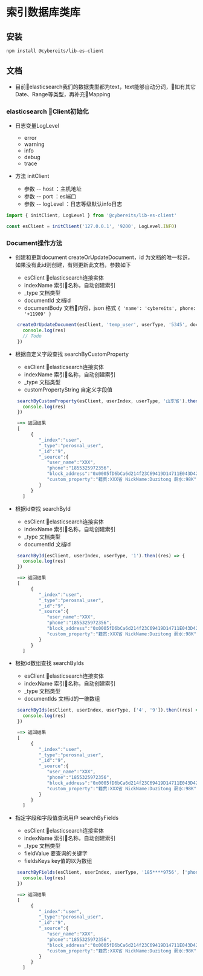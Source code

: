 # 索引数据库类库

## 安装

`npm install @cybereits/lib-es-client`

## 文档

- 目前elasticsearch我们的数据类型都为text，text能够自动分词，如有其它Date、Range等类型，再补充Mapping

### elasticsearch Client初始化

- 日志变量LogLevel
  
  - error
  - warning
  - info
  - debug
  - trace

- 方法 initClient
  
  - 参数 -- host ：主机地址
  - 参数 -- port ：es端口
  - 参数 -- logLevel ：日志等级默认info日志

```javascript
import { initClient, LogLevel } from '@cybereits/lib-es-client'

const esClient = initClient('127.0.0.1', '9200', LogLevel.INFO)
```

### Document操作方法

- 创建和更新document createOrUpdateDocument，id 为文档的唯一标识，如果没有此id则创建，有则更新此文档，参数如下

  - esClient elasticsearch连接实体
  - indexName 索引名称，自动创建索引
  - _type 文档类型
  - documentId 文档id
  - documentBody 文档内容，json 格式 ```{ 'name': 'cybereits', phone: '+11909' }```

```javascript
    createOrUpdateDocument(esClient, 'temp_user', userType, '5345', documentBody).then((res) => {
      console.log(res)
      // Todo
    })
```

- 根据自定义字段查找 searchByCustomProperty

  - esClient elasticsearch连接实体
  - indexName 索引名称，自动创建索引
  - _type 文档类型
  - customPropertyString 自定义字段值

```javascript
    searchByCustomProperty(esClient, userIndex, userType, '山东省').then((res) => {
      console.log(res)
    })

    ==> 返回结果
    [
         {
            "_index":"user",
            "_type":"perosnal_user",
            "_id":"9",
            "_source":{
               "user_name":"XXX",
               "phone":"1855325972356",
               "block_address":"0x0005fD6bCa6d214f23C69419D14711E043D4280F",
               "custom_property":"籍贯:XXX省 NickName:Duzitong 薪水:98K"
            }
         }
      ]
```

- 根据id查找 searchById

  - esClient elasticsearch连接实体
  - indexName 索引名称，自动创建索引
  - _type 文档类型
  - documentId 文档id

```javascript
    searchById(esClient, userIndex, userType, '1').then((res) => {
      console.log(res)
    })

    ==> 返回结果
    [
         {
            "_index":"user",
            "_type":"perosnal_user",
            "_id":"9",
            "_source":{
               "user_name":"XXX",
               "phone":"1855325972356",
               "block_address":"0x0005fD6bCa6d214f23C69419D14711E043D4280F",
               "custom_property":"籍贯:XXX省 NickName:Duzitong 薪水:98K"
            }
         }
      ]
```

- 根据id数组查找 searchByIds

  - esClient elasticsearch连接实体
  - indexName 索引名称，自动创建索引
  - _type 文档类型
  - documentIds 文档id的一维数组

```javascript
    searchByIds(esClient, userIndex, userType, ['4', '9']).then((res) => {
      console.log(res)
    })

    ==> 返回结果
    [
         {
            "_index":"user",
            "_type":"perosnal_user",
            "_id":"9",
            "_source":{
               "user_name":"XXX",
               "phone":"1855325972356",
               "block_address":"0x0005fD6bCa6d214f23C69419D14711E043D4280F",
               "custom_property":"籍贯:XXX省 NickName:Duzitong 薪水:98K"
            }
         }
      ]
```

- 指定字段和字段值查询用户 searchByFields

  - esClient elasticsearch连接实体
  - indexName 索引名称，自动创建索引
  - _type 文档类型
  - fieldValue 要查询的关键字
  - fieldsKeys key值的以为数组

```javascript
    searchByFields(esClient, userIndex, userType, '185****9756', ['phone', 'user_name']).then((res) => {
      console.log(res)
    })

    ==> 返回结果
    [
         {
            "_index":"user",
            "_type":"perosnal_user",
            "_id":"9",
            "_source":{
               "user_name":"XXX",
               "phone":"1855325972356",
               "block_address":"0x0005fD6bCa6d214f23C69419D14711E043D4280F",
               "custom_property":"籍贯:XXX省 NickName:Duzitong 薪水:98K"
            }
         }
      ]
```